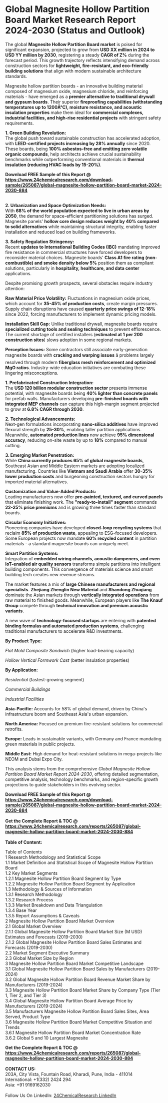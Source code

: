 <h1>Global Magnesite Hollow Partition Board Market Research Report 2024-2030 (Status and Outlook)</h1><p>The global <strong>Magnesite Hollow Partition Board market</strong> is poised for significant expansion, projected to grow from <strong>USD XX million in 2024 to USD YY million by 2030</strong>, registering a steady <strong>CAGR of Z%</strong> during the forecast period. This growth trajectory reflects intensifying demand across construction sectors for <strong>lightweight, fire-resistant, and eco-friendly building solutions</strong> that align with modern sustainable architecture standards.</p><p>Magnesite hollow partition boards - an innovative building material composed of magnesium oxide, magnesium chloride, and reinforcing materials - have emerged as a <strong>premier alternative to traditional drywall and gypsum boards</strong>. Their superior <strong>fireproofing capabilities (withstanding temperatures up to 1200Â°C), moisture resistance, and acoustic insulation properties</strong> make them ideal for <strong>commercial complexes, industrial facilities, and high-rise residential projects</strong> with stringent safety requirements.</p><p><strong>1. Green Building Revolution:</strong><br>
The global push toward sustainable construction has accelerated adoption, with <strong>LEED-certified projects increasing by 28% annually</strong> since 2020. These boards, being <strong>100% asbestos-free and emitting zero volatile organic compounds</strong>, help architects achieve crucial sustainability benchmarks while outperforming conventional materials in <strong>thermal insulation (reducing HVAC loads by 15-20%)</strong>.</p><div><b>Download FREE Sample of this Report @ 
            <a href="https://www.24chemicalresearch.com/download-sample/265087/global-magnesite-hollow-partition-board-market-2024-2030-884">
            https://www.24chemicalresearch.com/download-sample/265087/global-magnesite-hollow-partition-board-market-2024-2030-884</a></b></div><br><p><strong>2. Urbanization and Space Optimization Needs:</strong><br>
With <strong>68% of the world population expected to live in urban areas by 2050</strong>, the demand for space-efficient partitioning solutions has surged. Magnesite panels' <strong>hollow core design reduces weight by 40% compared to solid alternatives</strong> while maintaining structural integrity, enabling faster installation and reduced load on building frameworks.</p><p><strong>3. Safety Regulation Stringency:</strong><br>
Recent <strong>updates to International Building Codes (IBC)</strong> mandating improved fire resistance in commercial structures have forced developers to reconsider material choices. Magnesite boards' <strong>Class A1 fire rating (non-combustible) and smoke density below 5%</strong> position them as compliant solutions, particularly in <strong>hospitality, healthcare, and data center</strong> applications.</p><p>Despite promising growth prospects, several obstacles require industry attention:</p><p><strong>Raw Material Price Volatility:</strong> Fluctuations in magnesium oxide prices, which account for <strong>35-45% of production costs</strong>, create margin pressures. Supply chain disruptions have caused <strong>quarterly price swings of 12-18%</strong> since 2022, forcing manufacturers to implement dynamic pricing models.</p><p><strong>Installation Skill Gap:</strong> Unlike traditional drywall, magnesite boards require <strong>specialized cutting tools and sealing techniques</strong> to prevent efflorescence. The current shortage of certified installers (<strong>estimated at 1 per 200 construction sites</strong>) slows adoption in some regional markets.</p><p><strong>Perception Issues:</strong> Some contractors still associate early-generation magnesite boards with <strong>cracking and warping issues</strong> â problems largely resolved through modern <strong>fiberglass mesh reinforcement and optimized MgO ratios</strong>. Industry-wide education initiatives are combating these lingering misconceptions.</p><p><strong>1. Prefabricated Construction Integration:</strong><br>
The <strong>USD 120 billion modular construction sector</strong> presents immense potential, with magnesite boards being <strong>40% lighter than concrete panels</strong> for prefab walls. Manufacturers developing <strong>pre-finished boards with integrated MEP channels</strong> can capture this high-margin segment projected to grow at <strong>6.8% CAGR through 2030</strong>.</p><p><strong>2. Technological Advancements:</strong><br>
Next-gen formulations incorporating <strong>nano-silica additives</strong> have improved flexural strength by <strong>25-30%</strong>, enabling taller partition applications. Meanwhile, <strong>automated production lines</strong> now achieve <strong>95% dimensional accuracy</strong>, reducing on-site waste by up to <strong>18%</strong> compared to manual cutting.</p><p><strong>3. Emerging Market Penetration:</strong><br>
While <strong>China currently produces 65% of global magnesite boards</strong>, Southeast Asian and Middle Eastern markets are adopting localized manufacturing. Countries like <strong>Vietnam and Saudi Arabia</strong> offer <strong>30-35% lower production costs</strong> and burgeoning construction sectors hungry for imported material alternatives.</p><p><strong>Customization and Value-Added Products:</strong><br>
	Leading manufacturers now offer <strong>pre-painted, textured, and curved panels</strong> that eliminate finishing work. The <strong>"ready-to-install" segment</strong> commands <strong>22-25% price premiums</strong> and is growing three times faster than standard boards.</p><p><strong>Circular Economy Initiatives:</strong><br>
	Pioneering companies have developed <strong>closed-loop recycling systems</strong> that reclaim <strong>85% of production waste</strong>, appealing to ESG-focused developers. Some European projects now mandate <strong>60% recycled content</strong> in partition materials - a standard magnesite boards can uniquely meet.</p><p><strong>Smart Partition Systems:</strong><br>
	Integration of <strong>embedded wiring channels, acoustic dampeners, and even IoT-enabled air quality sensors</strong> transforms simple partitions into intelligent building components. This convergence of materials science and smart building tech creates new revenue streams.</p><p>The market features a mix of <strong>large Chinese manufacturers and regional specialists</strong>. <strong>Zhejiang Zhenglin New Material</strong> and <strong>Shandong Zhuqiang</strong> dominate the Asian markets through <strong>vertically integrated operations</strong> from raw material to finished goods. Meanwhile, European players like <strong>The Knauf Group</strong> compete through <strong>technical innovation and premium acoustic variants</strong>.</p><p>A new wave of <strong>technology-focused startups</strong> are entering with <strong>patented binding formulas and automated production systems</strong>, challenging traditional manufacturers to accelerate R&amp;D investments.</p><p><strong>By Product Type:</strong></p><p><em>Flat Mold Composite Sandwich</em> (higher load-bearing capacity)</p><p><em>Hollow Vertical Formwork Cast</em> (better insulation properties)</p><p><strong>By Application:</strong></p><p><em>Residential</em> (fastest-growing segment)</p><p><em>Commercial Buildings</em></p><p><em>Industrial Facilities</em></p><p><strong>Asia-Pacific:</strong> Accounts for 58% of global demand, driven by China's infrastructure boom and Southeast Asia's urban expansion.</p><p><strong>North America:</strong> Focused on premium fire-resistant solutions for commercial retrofits.</p><p><strong>Europe:</strong> Leads in sustainable variants, with Germany and France mandating green materials in public projects.</p><p><strong>Middle East:</strong> High demand for heat-resistant solutions in mega-projects like NEOM and Dubai Expo City.</p><p>This analysis stems from the comprehensive <em>Global Magnesite Hollow Partition Board Market Report 2024-2030</em>, offering detailed segmentation, competitive analysis, technology benchmarks, and region-specific growth projections to guide stakeholders in this evolving sector.</p><div><b>Download FREE Sample of this Report @ 
            <a href="https://www.24chemicalresearch.com/download-sample/265087/global-magnesite-hollow-partition-board-market-2024-2030-884">
            https://www.24chemicalresearch.com/download-sample/265087/global-magnesite-hollow-partition-board-market-2024-2030-884</a></b></div><br><div><b>Get the Complete Report & TOC @ 
            <a href="https://www.24chemicalresearch.com/reports/265087/global-magnesite-hollow-partition-board-market-2024-2030-884">
            https://www.24chemicalresearch.com/reports/265087/global-magnesite-hollow-partition-board-market-2024-2030-884</a></b></div><br>
            <b>Table of Content:</b><p>Table of Contents<br />
1 Research Methodology and Statistical Scope<br />
1.1 Market Definition and Statistical Scope of Magnesite Hollow Partition Board<br />
1.2 Key Market Segments<br />
1.2.1 Magnesite Hollow Partition Board Segment by Type<br />
1.2.2 Magnesite Hollow Partition Board Segment by Application<br />
1.3 Methodology & Sources of Information<br />
1.3.1 Research Methodology<br />
1.3.2 Research Process<br />
1.3.3 Market Breakdown and Data Triangulation<br />
1.3.4 Base Year<br />
1.3.5 Report Assumptions & Caveats<br />
2 Magnesite Hollow Partition Board Market Overview<br />
2.1 Global Market Overview<br />
2.1.1 Global Magnesite Hollow Partition Board Market Size (M USD) Estimates and Forecasts (2019-2030)<br />
2.1.2 Global Magnesite Hollow Partition Board Sales Estimates and Forecasts (2019-2030)<br />
2.2 Market Segment Executive Summary<br />
2.3 Global Market Size by Region<br />
3 Magnesite Hollow Partition Board Market Competitive Landscape<br />
3.1 Global Magnesite Hollow Partition Board Sales by Manufacturers (2019-2024)<br />
3.2 Global Magnesite Hollow Partition Board Revenue Market Share by Manufacturers (2019-2024)<br />
3.3 Magnesite Hollow Partition Board Market Share by Company Type (Tier 1, Tier 2, and Tier 3)<br />
3.4 Global Magnesite Hollow Partition Board Average Price by Manufacturers (2019-2024)<br />
3.5 Manufacturers Magnesite Hollow Partition Board Sales Sites, Area Served, Product Type<br />
3.6 Magnesite Hollow Partition Board Market Competitive Situation and Trends<br />
3.6.1 Magnesite Hollow Partition Board Market Concentration Rate<br />
3.6.2 Global 5 and 10 Largest Magnesite</p><div><b>Get the Complete Report & TOC @ 
            <a href="https://www.24chemicalresearch.com/reports/265087/global-magnesite-hollow-partition-board-market-2024-2030-884">
            https://www.24chemicalresearch.com/reports/265087/global-magnesite-hollow-partition-board-market-2024-2030-884</a></b></div><br><b>CONTACT US:</b><br>
            203A, City Vista, Fountain Road, Kharadi, Pune, India - 411014<br>
            International: +1(332) 2424 294<br>
            Asia: +91 9169162030 <br><br>
            Follow Us On LinkedIn: <a href="https://www.linkedin.com/company/24chemicalresearch/">24ChemicalResearch LinkedIn</a>